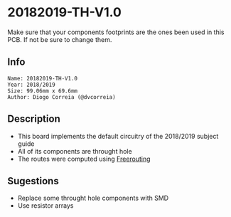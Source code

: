 # 20182019-TH-V1.0

Make sure that your components footprints are the ones been used in this PCB. If not be sure to change them.

## Info

    Name: 20182019-TH-V1.0
    Year: 2018/2019
    Size: 99.06mm x 69.6mm
    Author: Diogo Correia (@dvcorreia)

## Description

- This board implements the default circuitry of the 2018/2019 subject guide
- All of its components are throught hole
- The routes were computed using [Freerouting](https://freerouting.org/freerouting/using-with-kicad)

## Sugestions

- Replace some throught hole components with SMD
- Use resistor arrays